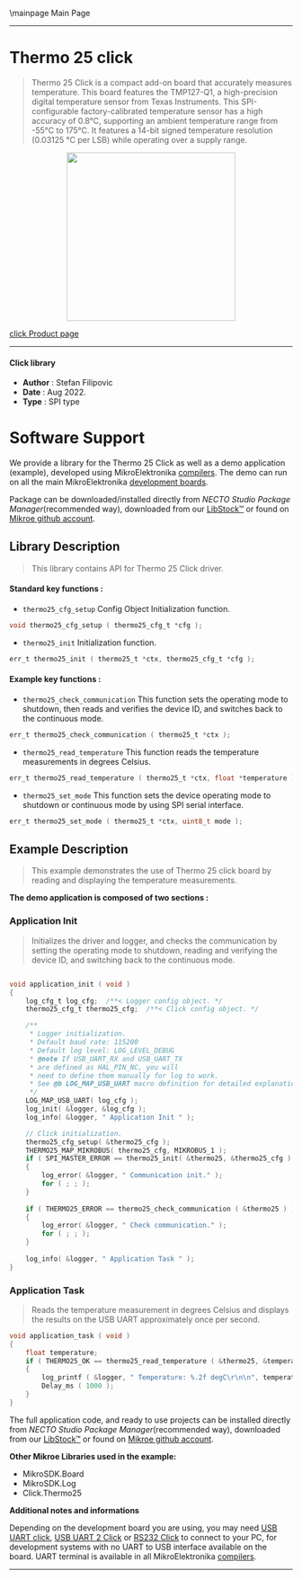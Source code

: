 \mainpage Main Page

---
# Thermo 25 click

> Thermo 25 Click is a compact add-on board that accurately measures temperature. This board features the TMP127-Q1, a high-precision digital temperature sensor from Texas Instruments. This SPI-configurable factory-calibrated temperature sensor has a high accuracy of 0.8°C, supporting an ambient temperature range from -55°C to 175°C. It features a 14-bit signed temperature resolution (0.03125 °C per LSB) while operating over a supply range.

<p align="center">
  <img src="https://download.mikroe.com/images/click_for_ide/thermo25_click.png" height=300px>
</p>

[click Product page](https://www.mikroe.com/thermo-25-click)

---


#### Click library

- **Author**        : Stefan Filipovic
- **Date**          : Aug 2022.
- **Type**          : SPI type


# Software Support

We provide a library for the Thermo 25 Click
as well as a demo application (example), developed using MikroElektronika
[compilers](https://www.mikroe.com/necto-studio).
The demo can run on all the main MikroElektronika [development boards](https://www.mikroe.com/development-boards).

Package can be downloaded/installed directly from *NECTO Studio Package Manager*(recommended way), downloaded from our [LibStock&trade;](https://libstock.mikroe.com) or found on [Mikroe github account](https://github.com/MikroElektronika/mikrosdk_click_v2/tree/master/clicks).

## Library Description

> This library contains API for Thermo 25 Click driver.

#### Standard key functions :

- `thermo25_cfg_setup` Config Object Initialization function.
```c
void thermo25_cfg_setup ( thermo25_cfg_t *cfg );
```

- `thermo25_init` Initialization function.
```c
err_t thermo25_init ( thermo25_t *ctx, thermo25_cfg_t *cfg );
```

#### Example key functions :

- `thermo25_check_communication` This function sets the operating mode to shutdown, then reads and verifies the device ID, and switches back to the continuous mode.
```c
err_t thermo25_check_communication ( thermo25_t *ctx );
```

- `thermo25_read_temperature` This function reads the temperature measurements in degrees Celsius.
```c
err_t thermo25_read_temperature ( thermo25_t *ctx, float *temperature );
```

- `thermo25_set_mode` This function sets the device operating mode to shutdown or continuous mode by using SPI serial interface.
```c
err_t thermo25_set_mode ( thermo25_t *ctx, uint8_t mode );
```

## Example Description

> This example demonstrates the use of Thermo 25 click board by reading and displaying the temperature measurements.

**The demo application is composed of two sections :**

### Application Init

> Initializes the driver and logger, and checks the communication by setting the operating mode to shutdown, reading and verifying the device ID, and switching back to the continuous mode.

```c

void application_init ( void )
{
    log_cfg_t log_cfg;  /**< Logger config object. */
    thermo25_cfg_t thermo25_cfg;  /**< Click config object. */

    /** 
     * Logger initialization.
     * Default baud rate: 115200
     * Default log level: LOG_LEVEL_DEBUG
     * @note If USB_UART_RX and USB_UART_TX 
     * are defined as HAL_PIN_NC, you will 
     * need to define them manually for log to work. 
     * See @b LOG_MAP_USB_UART macro definition for detailed explanation.
     */
    LOG_MAP_USB_UART( log_cfg );
    log_init( &logger, &log_cfg );
    log_info( &logger, " Application Init " );

    // Click initialization.
    thermo25_cfg_setup( &thermo25_cfg );
    THERMO25_MAP_MIKROBUS( thermo25_cfg, MIKROBUS_1 );
    if ( SPI_MASTER_ERROR == thermo25_init( &thermo25, &thermo25_cfg ) )
    {
        log_error( &logger, " Communication init." );
        for ( ; ; );
    }
    
    if ( THERMO25_ERROR == thermo25_check_communication ( &thermo25 ) )
    {
        log_error( &logger, " Check communication." );
        for ( ; ; );
    }
    
    log_info( &logger, " Application Task " );
}

```

### Application Task

> Reads the temperature measurement in degrees Celsius and displays the results on the USB UART approximately once per second.

```c
void application_task ( void )
{
    float temperature;
    if ( THERMO25_OK == thermo25_read_temperature ( &thermo25, &temperature ) )
    {
        log_printf ( &logger, " Temperature: %.2f degC\r\n\n", temperature );
        Delay_ms ( 1000 );
    }
}
```

The full application code, and ready to use projects can be installed directly from *NECTO Studio Package Manager*(recommended way), downloaded from our [LibStock&trade;](https://libstock.mikroe.com) or found on [Mikroe github account](https://github.com/MikroElektronika/mikrosdk_click_v2/tree/master/clicks).

**Other Mikroe Libraries used in the example:**

- MikroSDK.Board
- MikroSDK.Log
- Click.Thermo25

**Additional notes and informations**

Depending on the development board you are using, you may need
[USB UART click](https://www.mikroe.com/usb-uart-click),
[USB UART 2 Click](https://www.mikroe.com/usb-uart-2-click) or
[RS232 Click](https://www.mikroe.com/rs232-click) to connect to your PC, for
development systems with no UART to USB interface available on the board. UART
terminal is available in all MikroElektronika
[compilers](https://shop.mikroe.com/compilers).

---
